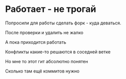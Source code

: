 # Работает - не трогай

Попросили для работы сделать форк - куда деваться.

После проверки и удалить не жалко

А пока приходится работать

Конфликты какие-то решаются в соседней ветке

Но мне то этот гит абсолютно понятен

Сколько там ещё коммитов нужно
